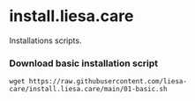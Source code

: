 # install.liesa.care
Installations scripts.

### Download basic installation script
```
wget https://raw.githubusercontent.com/liesa-care/install.liesa.care/main/01-basic.sh
```

